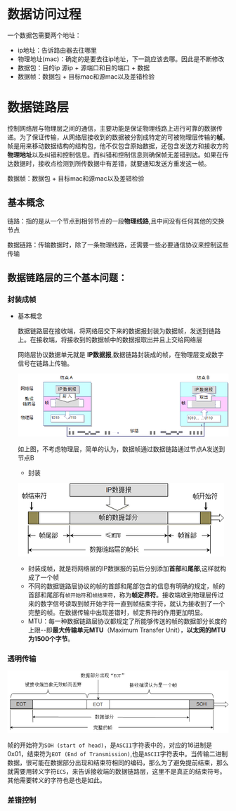 # 数据访问过程

一个数据包需要两个地址：

- ip地址：告诉路由器去往哪里
- 物理地址(mac)：确定的是要去往ip地址，下一跳应该去哪。因此是不断修改
- 数据包：目的ip 源ip + 源端口和目的端口 + 数据
- 数据帧：数据包 + 目标mac和源mac以及差错检验

# 数据链路层

控制网络层与物理层之间的通信，主要功能是保证物理线路上进行可靠的数据传递。为了保证传输，从网络层接收到的数据被分割成特定的可被物理层传输的**帧**。帧是用来移动数据结构的结构包，他不仅包含原始数据，还包含发送方和接收方的**物理地址**以及纠错和控制信息。而纠错和控制信息则确保帧无差错到达。如果在传达数据时，接收点检测到所传数据中有差错，就要通知发送方重发这一帧。

数据帧：数据包 + 目标mac和源mac以及差错检验

## 基本概念

链路：指的是从一个节点到相邻节点的一段**物理线路**,且中间没有任何其他的交换节点

数据链路：传输数据时，除了一条物理线路，还需要一些必要通信协议来控制这些传输

## 数据链路层的三个基本问题：

### 封装成帧

- 基本概念

  数据链路层在接收端，将网络层交下来的数据报封装为数据帧，发送到链路上。在接收端，将接收到的数据帧中的数据报取出并且上交给网络层

  网络层协议数据单元就是 **IP数据报**,数据链路封装成的帧，在物理层变成数字信号在链路上传输。

  ![](photo/数据链路层_1.png)

  如上图，不考虑物理层，简单的认为，数据帧通过数据链路通过节点A发送到节点B

  - 封装

  ![数据链路层_封装](photo/数据链路层_封装-1620544414953.png)

  - 封装成帧，就是将网络层的IP数据报的前后分别添加**首部**和**尾部**,这样就构成了一个帧
  - 不同的数据链路层协议的帧的首部和尾部包含的信息有明确的规定，帧的首部和尾部有`帧开始符`和`帧结束符`，称为**帧定界符**。接收端收到物理层传过来的数字信号读取到帧开始字符一直到帧结束字符，就认为接收到了一个完整的帧。在数据传输中出现差错时，帧定界符的作用更加明显。
  - MTU：每一种数据链路层协议都规定了所能够传送的帧的数据部分长度的上限--即**最大传输单元MTU**（Maximum Transfer Unit），**以太网的MTU为1500个字节**。

### 透明传输

![数据链路层_透明传输_!](photo/数据链路层_透明传输_!.png)

帧的开始符为`SOH (start of head)`，是`ASCII`字符表中的，对应的16进制是0x01，结束符为`EOT (End of Transmission)`,也是`ASCII`字符表中。当传输二进制数据，很可能在数据部分出现和结束符相同的编码，那么为了避免提前结束，那么就需要用转义字符`ECS`，来告诉接收端的数据链路层，这里不是真正的结束符号。其他需要转义的字符也是也是如此。



### 差错控制



